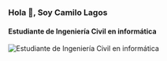 ### Hola 👋, Soy Camilo Lagos
#### Estudiante de Ingeniería Civil en informática
![Estudiante de Ingeniería Civil en informática](https://arturssmirnovs.github.io/github-profile-readme-generator/images/banner.png)






